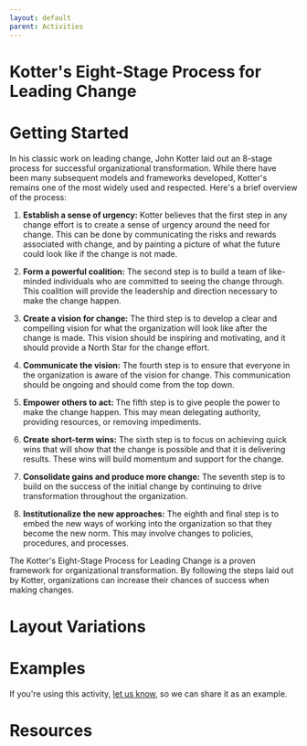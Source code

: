 ```yaml
---
layout: default
parent: Activities
---
```


# Kotter's Eight-Stage Process for Leading Change

# Getting Started

In his classic work on leading change, John Kotter laid out an 8-stage process for successful organizational transformation. While there have been many subsequent models and frameworks developed, Kotter's remains one of the most widely used and respected. Here's a brief overview of the process: 

1. **Establish a sense of urgency:** Kotter believes that the first step in any change effort is to create a sense of urgency around the need for change. This can be done by communicating the risks and rewards associated with change, and by painting a picture of what the future could look like if the change is not made. 
   
2. **Form a powerful coalition:** The second step is to build a team of like-minded individuals who are committed to seeing the change through. This coalition will provide the leadership and direction necessary to make the change happen. 

3. **Create a vision for change:** The third step is to develop a clear and compelling vision for what the organization will look like after the change is made. This vision should be inspiring and motivating, and it should provide a North Star for the change effort. 

4. **Communicate the vision:** The fourth step is to ensure that everyone in the organization is aware of the vision for change. This communication should be ongoing and should come from the top down. 

5. **Empower others to act:** The fifth step is to give people the power to make the change happen. This may mean delegating authority, providing resources, or removing impediments. 

6. **Create short-term wins:** The sixth step is to focus on achieving quick wins that will show that the change is possible and that it is delivering results. These wins will build momentum and support for the change. 

7. **Consolidate gains and produce more change:** The seventh step is to build on the success of the initial change by continuing to drive transformation throughout the organization. 

8. **Institutionalize the new approaches:** The eighth and final step is to embed the new ways of working into the organization so that they become the new norm. This may involve changes to policies, procedures, and processes. 
 
The Kotter's Eight-Stage Process for Leading Change is a proven framework for organizational transformation. By following the steps laid out by Kotter, organizations can increase their chances of success when making changes.

# Layout Variations
# Examples
If you're using this activity, [let us know](https://github.com/Standards-and-Practices/structured-rapid-development/issues/new?assignees=&labels=documentation&template=example-submission.md&title=Example+of+%5Byour+pattern+here%5D), so we can share it as an example.
# Resources